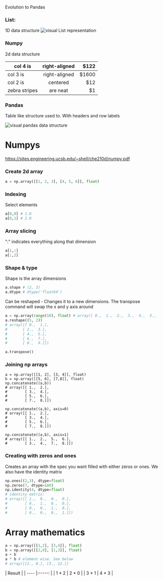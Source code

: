 Evolution to Pandas

### List:
1D data structure
![visual List representation](https://files.realpython.com/media/t.eb0b38e642c5.png)

### Numpy 
2d data structure

| col 4 is       | right-aligned           |  $122  |
| ------------- |:-------------:| -----:|
| col 3 is      | right-aligned | $1600 |
| col 2 is      | centered      |   $12 |
| zebra stripes | are neat      |    $1 |

### Pandas
Table like structure used to. With headers and row labels

![visual pandas data structure](https://pandas.pydata.org/docs/_images/01_table_dataframe.svg)



# Numpys
https://sites.engineering.ucsb.edu/~shell/che210d/numpy.pdf

### Create 2d array
```python
a = np.array([[1, 2, 3], [4, 5, 6]], float)
```

### Indexing
Select elements
```python
a[0,0] # 1.0
a[0,1] # 2.0
```

### Array slicing
":" indicates everything along that dimension
```python
a[1,:]
a[:,2]
```

### Shape & type 
Shape is the array dimensions
```python
a.shape # (2, 3)
a.dtype # dtype('float64')
```

Can be reshaped - Changes it to a new dimensions. The transpose command will swap the x and y axis around
```python
a = np.array(range(10), float) # array([ 0.,  1.,  2.,  3.,  4.,  5.,  6.,  7.,  8.,  9.])
a.reshape((5, 2))
# array([[ 0.,  1.],
#       [ 2.,  3.],
#       [ 4.,  5.],
#       [ 6.,  7.],
#       [ 8.,  9.]])

a.transpose()
```

### Joining np arrays
```
a = np.array([[1, 2], [3, 4]], float)
b = np.array([[5, 6], [7,8]], float)
np.concatenate((a,b))
# array([[ 1.,  2.],
#        [ 3.,  4.],
#        [ 5.,  6.],
#        [ 7.,  8.]])

np.concatenate((a,b), axis=0)
# array([[ 1.,  2.],
#        [ 3.,  4.],
#        [ 5.,  6.],
#        [ 7.,  8.]])

np.concatenate((a,b), axis=1)
# array([[ 1.,  2.,  5.,  6.],
#        [ 3.,  4.,  7.,  8.]])
```

### Creating with zeros and ones
Creates an array with the spec you want filled with either zeros or ones. We also have the identity matrix
```python
np.ones((2,3), dtype=float)
np.zeros(7, dtype=int)
np.identity(4, dtype=float)
# identity matrix:
# array([[ 1.,  0.,  0.,  0.],
#        [ 0.,  1.,  0.,  0.],
#        [ 0.,  0.,  1.,  0.],
#        [ 0.,  0.,  0.,  1.]])
```


# Array mathematics
```python
a = np.array([[1,2], [3,4]], float)
b = np.array([[2,0], [1,3]], float)
a + b 
a * b # element wise. See below
# array([[2., 0.], [3., 12.]]
```

| Result      |
| ----  |:-----: | 
| 1 * 2 |  2 * 0 |
| 3 * 1 |  4 * 3 |




